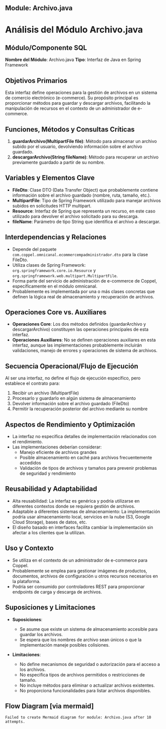 ## Module: Archivo.java

# Análisis del Módulo Archivo.java

## Módulo/Componente SQL
**Nombre del Módulo**: Archivo.java
**Tipo**: Interfaz de Java en Spring Framework

## Objetivos Primarios
Esta interfaz define operaciones para la gestión de archivos en un sistema de comercio electrónico (e-commerce). Su propósito principal es proporcionar métodos para guardar y descargar archivos, facilitando la manipulación de recursos en el contexto de un administrador de e-commerce.

## Funciones, Métodos y Consultas Críticas
1. **guardarArchivo(MultipartFile file)**: Método para almacenar un archivo subido por el usuario, devolviendo información sobre el archivo guardado.
2. **descargarArchivo(String fileName)**: Método para recuperar un archivo previamente guardado a partir de su nombre.

## Variables y Elementos Clave
- **FileDto**: Clase DTO (Data Transfer Object) que probablemente contiene información sobre el archivo guardado (nombre, ruta, tamaño, etc.).
- **MultipartFile**: Tipo de Spring Framework utilizado para manejar archivos subidos en solicitudes HTTP multipart.
- **Resource**: Interfaz de Spring que representa un recurso, en este caso utilizado para devolver el archivo solicitado para su descarga.
- **fileName**: Parámetro de tipo String que identifica el archivo a descargar.

## Interdependencias y Relaciones
- Depende del paquete `com.coppel.omnicanal.ecommercempadministrador.dto` para la clase FileDto.
- Utiliza clases de Spring Framework: `org.springframework.core.io.Resource` y `org.springframework.web.multipart.MultipartFile`.
- Forma parte del servicio de administración de e-commerce de Coppel, específicamente en el módulo omnicanal.
- Probablemente es implementada por una o más clases concretas que definen la lógica real de almacenamiento y recuperación de archivos.

## Operaciones Core vs. Auxiliares
- **Operaciones Core**: Los dos métodos definidos (guardarArchivo y descargarArchivo) constituyen las operaciones principales de esta interfaz.
- **Operaciones Auxiliares**: No se definen operaciones auxiliares en esta interfaz, aunque las implementaciones probablemente incluirán validaciones, manejo de errores y operaciones de sistema de archivos.

## Secuencia Operacional/Flujo de Ejecución
Al ser una interfaz, no define el flujo de ejecución específico, pero establece el contrato para:
1. Recibir un archivo (MultipartFile)
2. Procesarlo y guardarlo en algún sistema de almacenamiento
3. Devolver información sobre el archivo guardado (FileDto)
4. Permitir la recuperación posterior del archivo mediante su nombre

## Aspectos de Rendimiento y Optimización
- La interfaz no especifica detalles de implementación relacionados con el rendimiento.
- Las implementaciones deberían considerar:
  - Manejo eficiente de archivos grandes
  - Posible almacenamiento en caché para archivos frecuentemente accedidos
  - Validación de tipos de archivos y tamaños para prevenir problemas de seguridad y rendimiento

## Reusabilidad y Adaptabilidad
- Alta reusabilidad: La interfaz es genérica y podría utilizarse en diferentes contextos donde se requiera gestión de archivos.
- Adaptable a diferentes sistemas de almacenamiento: La implementación podría usar almacenamiento local, servicios en la nube (S3, Google Cloud Storage), bases de datos, etc.
- El diseño basado en interfaces facilita cambiar la implementación sin afectar a los clientes que la utilizan.

## Uso y Contexto
- Se utiliza en el contexto de un administrador de e-commerce para Coppel.
- Probablemente se emplea para gestionar imágenes de productos, documentos, archivos de configuración u otros recursos necesarios en la plataforma.
- Podría ser consumido por controladores REST para proporcionar endpoints de carga y descarga de archivos.

## Suposiciones y Limitaciones
- **Suposiciones**:
  - Se asume que existe un sistema de almacenamiento accesible para guardar los archivos.
  - Se espera que los nombres de archivo sean únicos o que la implementación maneje posibles colisiones.
  
- **Limitaciones**:
  - No define mecanismos de seguridad o autorización para el acceso a los archivos.
  - No especifica tipos de archivos permitidos o restricciones de tamaño.
  - No incluye métodos para eliminar o actualizar archivos existentes.
  - No proporciona funcionalidades para listar archivos disponibles.
## Flow Diagram [via mermaid]
```mermaid
Failed to create Mermaid diagram for module: Archivo.java after 10 attempts.
```

